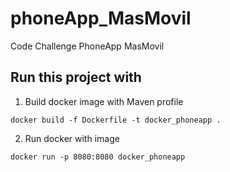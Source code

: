 # phoneApp_MasMovil
Code Challenge PhoneApp MasMovil

## Run this project with

1. Build docker image with Maven profile
```
docker build -f Dockerfile -t docker_phoneapp .
```

2. Run docker with image

```
docker run -p 8080:8080 docker_phoneapp
